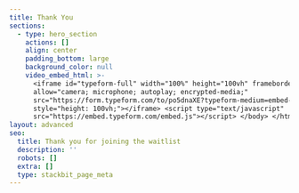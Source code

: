 ```yaml
---
title: Thank You
sections:
  - type: hero_section
    actions: []
    align: center
    padding_bottom: large
    background_color: null
    video_embed_html: >-
      <iframe id="typeform-full" width="100%" height="100vh" frameborder="0"
      allow="camera; microphone; autoplay; encrypted-media;"
      src="https://form.typeform.com/to/po5dnaXE?typeform-medium=embed-snippet"
      style="height: 100vh;"></iframe> <script type="text/javascript"
      src="https://embed.typeform.com/embed.js"></script> </body> </html>
layout: advanced
seo:
  title: Thank you for joining the waitlist
  description: ''
  robots: []
  extra: []
  type: stackbit_page_meta
---
```

